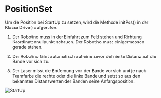 # PositionSet


Um die Position bei StartUp zu setzen, wird die Methode initPos() in der Klasse Drive() aufgerufen.

1. Der Robotino muss in der Einfahrt zum Feld stehen und Richtung Koordinatennullpunkt schauen. Der Robotino muss einigermassen gerade stehen.

2. Der Robotino fährt automatisch auf eine zuvor definierte Distanz auf die Bande vor sich zu.

3. Der Laser misst die Entfernung von der Bande vor sich und je nach Teamfarbe die rechte oder die linke Bande und setzt so aus den bekannten Distanzwerten der Banden seine Anfangsposition.


![StartUp](https://gitlab.com/solidus/hefei/uploads/63d0861e0e6938c947947a417e7165bf/StartUp.JPG)

